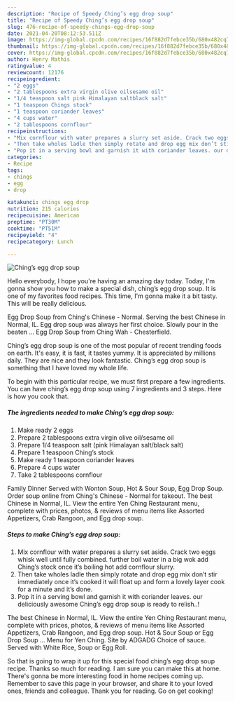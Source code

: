 ```yaml
---
description: "Recipe of Speedy Ching’s egg drop soup"
title: "Recipe of Speedy Ching’s egg drop soup"
slug: 476-recipe-of-speedy-chings-egg-drop-soup
date: 2021-04-20T08:12:53.511Z
image: https://img-global.cpcdn.com/recipes/16f882d7febce35b/680x482cq70/chings-egg-drop-soup-recipe-main-photo.jpg
thumbnail: https://img-global.cpcdn.com/recipes/16f882d7febce35b/680x482cq70/chings-egg-drop-soup-recipe-main-photo.jpg
cover: https://img-global.cpcdn.com/recipes/16f882d7febce35b/680x482cq70/chings-egg-drop-soup-recipe-main-photo.jpg
author: Henry Mathis
ratingvalue: 4
reviewcount: 12176
recipeingredient:
- "2 eggs"
- "2 tablespoons extra virgin olive oilsesame oil"
- "1/4 teaspoon salt pink Himalayan saltblack salt"
- "1 teaspoon Chings stock"
- "1 teaspoon coriander leaves"
- "4 cups water"
- "2 tablespoons cornflour"
recipeinstructions:
- "Mix cornflour with water prepares a slurry set aside. Crack two eggs whisk well until fully combined. further boil water in a big wok add Ching’s stock once it’s boiling hot add cornflour slurry."
- "Then take wholes ladle then simply rotate and drop egg mix don’t stir immediately once it’s cooked it will float up and form a lovely layer cook for a minute and it’s done."
- "Pop it in a serving bowl and garnish it with coriander leaves. our deliciously awesome Ching’s egg drop soup is ready to relish..!"
categories:
- Recipe
tags:
- chings
- egg
- drop

katakunci: chings egg drop 
nutrition: 215 calories
recipecuisine: American
preptime: "PT30M"
cooktime: "PT51M"
recipeyield: "4"
recipecategory: Lunch

---
```



![Ching’s egg drop soup](https://img-global.cpcdn.com/recipes/16f882d7febce35b/680x482cq70/chings-egg-drop-soup-recipe-main-photo.jpg)

Hello everybody, I hope you're having an amazing day today. Today, I'm gonna show you how to make a special dish, ching’s egg drop soup. It is one of my favorites food recipes. This time, I'm gonna make it a bit tasty. This will be really delicious.

Egg Drop Soup from Ching&#39;s Chinese - Normal. Serving the best Chinese in Normal, IL. Egg drop soup was always her first choice. Slowly pour in the beaten … Egg Drop Soup from Ching Wah - Chesterfield.

Ching’s egg drop soup is one of the most popular of recent trending foods on earth. It's easy, it is fast, it tastes yummy. It is appreciated by millions daily. They are nice and they look fantastic. Ching’s egg drop soup is something that I have loved my whole life.


To begin with this particular recipe, we must first prepare a few ingredients. You can have ching’s egg drop soup using 7 ingredients and 3 steps. Here is how you cook that.

<!--inarticleads1-->

##### The ingredients needed to make Ching’s egg drop soup:

1. Make ready 2 eggs
1. Prepare 2 tablespoons extra virgin olive oil/sesame oil
1. Prepare 1/4 teaspoon salt (pink Himalayan salt/black salt)
1. Prepare 1 teaspoon Ching’s stock
1. Make ready 1 teaspoon coriander leaves
1. Prepare 4 cups water
1. Take 2 tablespoons cornflour


Family Dinner Served with Wonton Soup, Hot &amp; Sour Soup, Egg Drop Soup. Order soup online from Ching&#39;s Chinese - Normal for takeout. The best Chinese in Normal, IL. View the entire Yen Ching Restaurant menu, complete with prices, photos, &amp; reviews of menu items like Assorted Appetizers, Crab Rangoon, and Egg drop soup. 

<!--inarticleads2-->

##### Steps to make Ching’s egg drop soup:

1. Mix cornflour with water prepares a slurry set aside. Crack two eggs whisk well until fully combined. further boil water in a big wok add Ching’s stock once it’s boiling hot add cornflour slurry.
1. Then take wholes ladle then simply rotate and drop egg mix don’t stir immediately once it’s cooked it will float up and form a lovely layer cook for a minute and it’s done.
1. Pop it in a serving bowl and garnish it with coriander leaves. our deliciously awesome Ching’s egg drop soup is ready to relish..!


The best Chinese in Normal, IL. View the entire Yen Ching Restaurant menu, complete with prices, photos, &amp; reviews of menu items like Assorted Appetizers, Crab Rangoon, and Egg drop soup. Hot &amp; Sour Soup or Egg Drop Soup … Menu for Yen Ching. Site by ADGADG Choice of sauce. Served with White Rice, Soup or Egg Roll. 

So that is going to wrap it up for this special food ching’s egg drop soup recipe. Thanks so much for reading. I am sure you can make this at home. There's gonna be more interesting food in home recipes coming up. Remember to save this page in your browser, and share it to your loved ones, friends and colleague. Thank you for reading. Go on get cooking!
